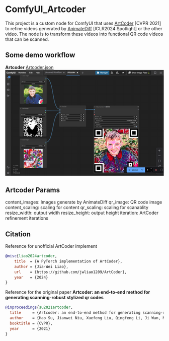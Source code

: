 # ComfyUI_Artcoder
This project is a custom node for ComfyUI that uses [ArtCoder](https://arxiv.org/abs/2011.07815) [CVPR 2021] to refine videos generated by [AnimateDiff](https://arxiv.org/abs/2307.04725) [ICLR2024 Spotlight] or the other video. The node is to transform these videos into functional QR code videos that can be scanned.

## Some demo workflow
<b>Artcoder</b> 
[Artcoder.json](workflow/Artcoder.json)
![alt text](workflow_demo/artcoder_workflow.png)

## Artcoder Params
content_images: Images generate by AnimateDiff
qr_image: QR code image
content_scaling: scaling for content
qr_scaling: scaling for scanablity
resize_width: output width
resize_height: output height
iteration: ArtCoder refinement iterations
## Citation
Reference for unofficial ArtCoder implement
```bibtex
@misc{liao2024artcoder,
    title  = {A PyTorch implementation of ArtCoder},
    author = {Jia-Wei Liao},
    url    = {https://github.com/jwliao1209/ArtCoder},
    year   = {2024}
}
```
Reference for the original paper <b>Artcoder: an end-to-end method for generating scanning-robust stylized qr codes</b>
```bibtex
@inproceedings{su2021artcoder,
  title     = {Artcoder: an end-to-end method for generating scanning-robust stylized qr codes},
  author    = {Hao Su, Jianwei Niu, Xuefeng Liu, Qingfeng Li, Ji Wan, Mingliang Xu, Tao Ren},
  booktitle = {CVPR},
  year      = {2021}
}
```